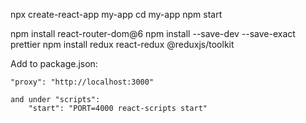npx create-react-app my-app
cd my-app
npm start

npm install react-router-dom@6
npm install --save-dev --save-exact prettier
npm install redux react-redux @reduxjs/toolkit

Add to package.json:
    
    "proxy": "http://localhost:3000"
    
    and under "scripts": 
        "start": "PORT=4000 react-scripts start"